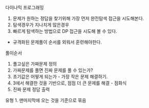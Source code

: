 다이나믹 프로그래밍

1. 문제가 원하는 정답을 찾기위해 가장 먼저 완전탐색 접근을 시도해본다.
2. 탐색경우가 지나치게 많은경우
3. 빠르게 탐색하는 방법으로 DP 접근을 시도해 볼 수 있다.
- 규격화된 문제풀이 순서를 외워서 훈련해야한다.


풀이순서

1. 풀고싶은 가짜문제 정의
2. 가짜문제를 풀면 진짜 문제를 풀 수 있는가?
3. 초기값은 어떻게 되는가 - 가장 작은 문제 해결하기.
4. 3에서 해결한 것을 기반으로, 점점 더 큰 문제를 해결 - 점화식
5. 진짜 문제 정답 출력

유형 1. 맨마지막에 오는 것을 기준으로 묶음
